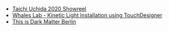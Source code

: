* [Taichi Uchida 2020 Showreel](https://www.youtube.com/watch?v=8SV0_kuopug)
* [Whales Lab - Kinetic Light Installation using TouchDesigner](https://www.youtube.com/watch?v=dZPHX_Lo1PM)
* [This is Dark Matter Berlin](https://www.youtube.com/watch?v=1lWqEIPD7XE)
